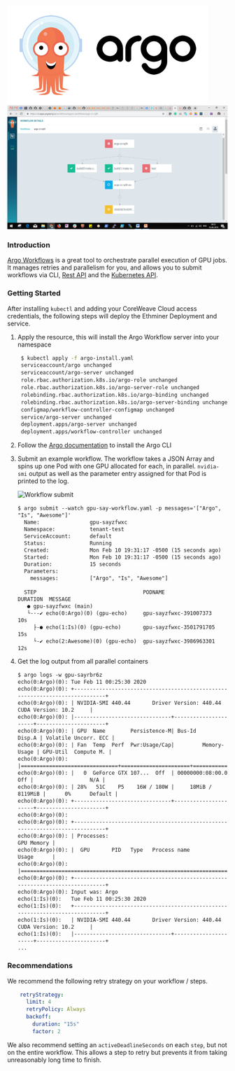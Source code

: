 ![Argo](argo.png)
![Screenshot](argo-screenshot.png)

### Introduction
[Argo Workflows](https://argoproj.github.io/argo/) is a great tool to orchestrate parallel execution of GPU jobs. It manages retries and parallelism for you, and allows you to submit workflows via CLI, [Rest API](https://github.com/argoproj/argo/blob/master/examples/rest-examples.md) and the [Kubernetes API](https://github.com/argoproj/argo/blob/master/docs/rest-api.md).

### Getting Started

After installing `kubectl` and adding your CoreWeave Cloud access credentials, the following steps will deploy the Ethminer Deployment and service.

1. Apply the resource, this will install the Argo Workflow server into your namespace
   ```bash
    $ kubectl apply -f argo-install.yaml
    serviceaccount/argo unchanged
    serviceaccount/argo-server unchanged
    role.rbac.authorization.k8s.io/argo-role unchanged
    role.rbac.authorization.k8s.io/argo-server-role unchanged
    rolebinding.rbac.authorization.k8s.io/argo-binding unchanged
    rolebinding.rbac.authorization.k8s.io/argo-server-binding unchanged
    configmap/workflow-controller-configmap unchanged
    service/argo-server unchanged
    deployment.apps/argo-server unchanged
    deployment.apps/workflow-controller unchanged
   ````
   
2. Follow the [Argo documentation](https://github.com/argoproj/argo/blob/master/docs/getting-started.md) to install the Argo CLI

3. Submit an example workflow. The workflow takes a JSON Array and spins up one Pod with one GPU allocated for each, in parallel.
   `nvidia-smi` output as well as the parameter entry assigned for that Pod is printed to the log.
   
   ![Workflow submit](workflow-submit.gif)
   
   ```text
   $ argo submit --watch gpu-say-workflow.yaml -p messages='["Argo", "Is", "Awesome"]'
     Name:                gpu-sayzfwxc
     Namespace:           tenant-test
     ServiceAccount:      default
     Status:              Running
     Created:             Mon Feb 10 19:31:17 -0500 (15 seconds ago)
     Started:             Mon Feb 10 19:31:17 -0500 (15 seconds ago)
     Duration:            15 seconds
     Parameters:
       messages:          ["Argo", "Is", "Awesome"]
    
     STEP                                  PODNAME                  DURATION  MESSAGE
      ● gpu-sayzfwxc (main)
      └-·-✔ echo(0:Argo)(0) (gpu-echo)     gpu-sayzfwxc-391007373   10s
        ├-● echo(1:Is)(0) (gpu-echo)       gpu-sayzfwxc-3501791705  15s
        └-✔ echo(2:Awesome)(0) (gpu-echo)  gpu-sayzfwxc-3986963301  12s
   ```

4. Get the log output from all parallel containers
   ```text
   $ argo logs -w gpu-sayrbr6z
   echo(0:Argo)(0):	Tue Feb 11 00:25:30 2020
   echo(0:Argo)(0):	+-----------------------------------------------------------------------------+
   echo(0:Argo)(0):	| NVIDIA-SMI 440.44       Driver Version: 440.44       CUDA Version: 10.2     |
   echo(0:Argo)(0):	|-------------------------------+----------------------+----------------------+
   echo(0:Argo)(0):	| GPU  Name        Persistence-M| Bus-Id        Disp.A | Volatile Uncorr. ECC |
   echo(0:Argo)(0):	| Fan  Temp  Perf  Pwr:Usage/Cap|         Memory-Usage | GPU-Util  Compute M. |
   echo(0:Argo)(0):	|===============================+======================+======================|
   echo(0:Argo)(0):	|   0  GeForce GTX 107...  Off  | 00000000:08:00.0 Off |                  N/A |
   echo(0:Argo)(0):	| 28%   51C    P5    16W / 180W |     18MiB /  8119MiB |      0%      Default |
   echo(0:Argo)(0):	+-------------------------------+----------------------+----------------------+
   echo(0:Argo)(0):
   echo(0:Argo)(0):	+-----------------------------------------------------------------------------+
   echo(0:Argo)(0):	| Processes:                                                       GPU Memory |
   echo(0:Argo)(0):	|  GPU       PID   Type   Process name                             Usage      |
   echo(0:Argo)(0):	|=============================================================================|
   echo(0:Argo)(0):	+-----------------------------------------------------------------------------+
   echo(0:Argo)(0):	Input was: Argo
   echo(1:Is)(0):	Tue Feb 11 00:25:30 2020
   echo(1:Is)(0):	+-----------------------------------------------------------------------------+
   echo(1:Is)(0):	| NVIDIA-SMI 440.44       Driver Version: 440.44       CUDA Version: 10.2     |
   echo(1:Is)(0):	|-------------------------------+----------------------+----------------------+
   ...
   ```
### Recommendations
We recommend the following retry strategy on your workflow / steps.
```yaml
    retryStrategy:
      limit: 4
      retryPolicy: Always
      backoff:
        duration: "15s"
        factor: 2
```

We also recommend setting an `activeDeadlineSeconds` on each `step`, but not on the entire workflow. This allows a step to retry but prevents it from taking unreasonably long time to finish.

